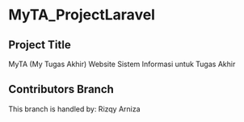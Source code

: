 # MyTA_ProjectLaravel

## Project Title
MyTA (My Tugas Akhir)
Website Sistem Informasi untuk Tugas Akhir

## Contributors Branch
This branch is handled by: Rizqy Arniza
